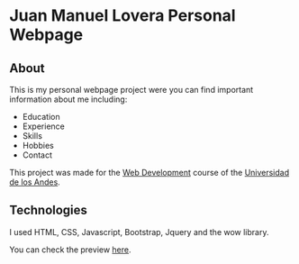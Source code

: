 # Juan Manuel Lovera Personal Webpage

## About

This is my personal webpage project were you can find important information about me including:

* Education
* Experience
* Skills
* Hobbies
* Contact

This project was made for the [Web Development](http://johnguerra.co/classes/webDevelopment_spring_2018/students/index.html) course of the [Universidad de los Andes](https://uniandes.edu.co/en).

## Technologies

I used HTML, CSS, Javascript, Bootstrap, Jquery and the wow library.

You can check the preview [here](jmalovera10.github.io).

